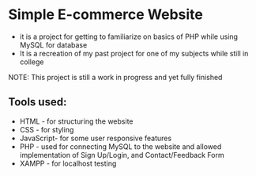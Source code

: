 # Simple E-commerce Website
- it is a project for getting to familiarize on basics of PHP while using MySQL for database
- It is a recreation of my past project for one of my subjects while still in college


NOTE: This project is still a work in progress and yet fully finished
## Tools used:
- HTML - for structuring the website
- CSS - for styling
- JavaScript- for some user responsive features
- PHP - used for connecting MySQL to the website and allowed implementation of Sign Up/Login, and Contact/Feedback Form
- XAMPP - for localhost testing 
